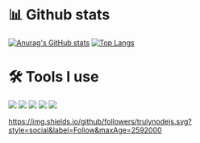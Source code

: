 
📊 Github stats  
=============

[![Anurag's GitHub stats](https://github-readme-stats.vercel.app/api?username=trulynodejs&show_icons=true&theme=dark)](https://github.com/anuraghazra/github-readme-stats) 
[![Top Langs](https://github-readme-stats.vercel.app/api/top-langs/?username=trulynodejs&layout=compact)](https://github.com/anuraghazra/github-readme-stats)

              


🛠 Tools I use 
=============
![](https://img.shields.io/badge/Node.js-43853D?style=for-the-badge&logo=node.js&logoColor=white) ![](https://img.shields.io/badge/HTML5-E34F26?style=for-the-badge&logo=html5&logoColor=white)
 ![](https://img.shields.io/badge/CSS3-1572B6?style=for-the-badge&logo=css3&logoColor=white) ![](https://img.shields.io/badge/Alpine_Linux-0D597F?style=for-the-badge&logo=alpine-linux&logoColor=white) ![](https://img.shields.io/badge/Python-14354C?style=for-the-badge&logo=python&logoColor=white)



https://img.shields.io/github/followers/trulynodejs.svg?style=social&label=Follow&maxAge=2592000
